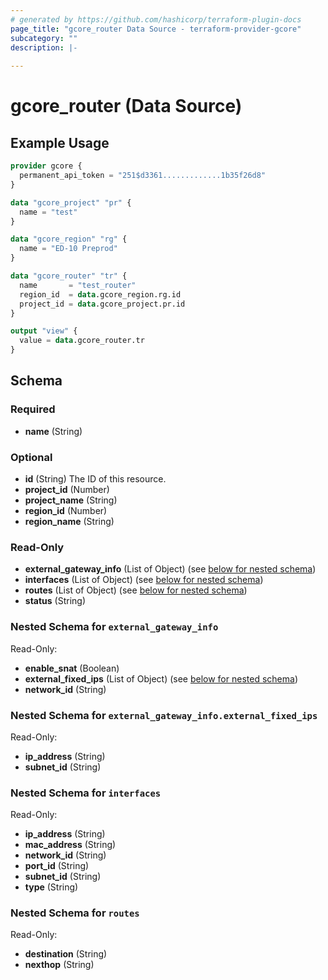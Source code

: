 ```yaml
---
# generated by https://github.com/hashicorp/terraform-plugin-docs
page_title: "gcore_router Data Source - terraform-provider-gcore"
subcategory: ""
description: |-
  
---
```


# gcore_router (Data Source)



## Example Usage

```terraform
provider gcore {
  permanent_api_token = "251$d3361.............1b35f26d8"
}

data "gcore_project" "pr" {
  name = "test"
}

data "gcore_region" "rg" {
  name = "ED-10 Preprod"
}

data "gcore_router" "tr" {
  name       = "test_router"
  region_id  = data.gcore_region.rg.id
  project_id = data.gcore_project.pr.id
}

output "view" {
  value = data.gcore_router.tr
}
```

<!-- schema generated by tfplugindocs -->
## Schema

### Required

- **name** (String)

### Optional

- **id** (String) The ID of this resource.
- **project_id** (Number)
- **project_name** (String)
- **region_id** (Number)
- **region_name** (String)

### Read-Only

- **external_gateway_info** (List of Object) (see [below for nested schema](#nestedatt--external_gateway_info))
- **interfaces** (List of Object) (see [below for nested schema](#nestedatt--interfaces))
- **routes** (List of Object) (see [below for nested schema](#nestedatt--routes))
- **status** (String)

<a id="nestedatt--external_gateway_info"></a>
### Nested Schema for `external_gateway_info`

Read-Only:

- **enable_snat** (Boolean)
- **external_fixed_ips** (List of Object) (see [below for nested schema](#nestedobjatt--external_gateway_info--external_fixed_ips))
- **network_id** (String)

<a id="nestedobjatt--external_gateway_info--external_fixed_ips"></a>
### Nested Schema for `external_gateway_info.external_fixed_ips`

Read-Only:

- **ip_address** (String)
- **subnet_id** (String)



<a id="nestedatt--interfaces"></a>
### Nested Schema for `interfaces`

Read-Only:

- **ip_address** (String)
- **mac_address** (String)
- **network_id** (String)
- **port_id** (String)
- **subnet_id** (String)
- **type** (String)


<a id="nestedatt--routes"></a>
### Nested Schema for `routes`

Read-Only:

- **destination** (String)
- **nexthop** (String)


